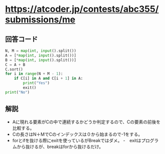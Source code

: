 # https://atcoder.jp/contests/abc355/submissions/me
## 回答コード
```python
N, M = map(int, input().split())
A = [*map(int, input().split())]
B = [*map(int, input().split())]
C = A + B
C.sort()
for i in range(N + M - 1):
    if C[i] in A and C[i + 1] in A:
        print("Yes")
        exit()
print("No")
```
## 解説
- Aに現れる要素がCの中で連続するかどうか判定するので、Cの要素の前後を比較する。
- Cの長さはN＋MでCのインデックスは０から始まるので-1をする。
- forとifを抜ける際にexitを使っているがBreakではダメ。
    -　exitはプログラムから抜けるが、breakはforから抜けるだけ。 

